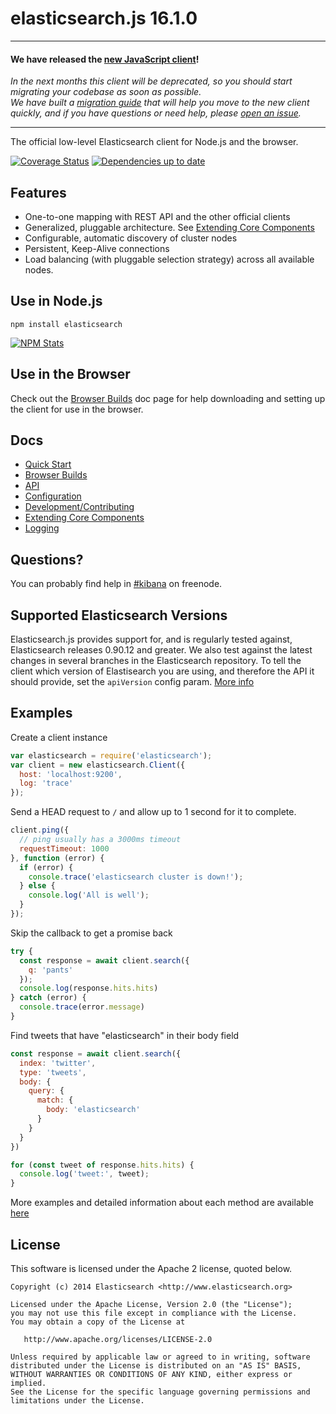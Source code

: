 # elasticsearch.js 16.1.0

---

#### We have released the [new JavaScript client](https://www.elastic.co/blog/new-elasticsearch-javascript-client-released)!
*In the next months this client will be deprecated, so you should start migrating your codebase as soon as possible.<br/>
We have built a [migration guide](https://www.elastic.co/guide/en/elasticsearch/client/javascript-api/current/breaking-changes.html) that will help you move to the new client quickly, and if you have questions or need help, please [open an issue](https://github.com/elastic/elasticsearch-js/issues/new/choose).*

---

The official low-level Elasticsearch client for Node.js and the browser.

[![Coverage Status](http://img.shields.io/coveralls/elastic/elasticsearch-js/master.svg?style=flat-square)](https://coveralls.io/r/elastic/elasticsearch-js?branch=master)
[![Dependencies up to date](http://img.shields.io/david/elastic/elasticsearch-js.svg?style=flat-square)](https://david-dm.org/elastic/elasticsearch-js)

## Features

 - One-to-one mapping with REST API and the other official clients
 - Generalized, pluggable architecture. See [Extending Core Components](https://www.elastic.co/guide/en/elasticsearch/client/javascript-api/16.x/extending_core_components.html)
 - Configurable, automatic discovery of cluster nodes
 - Persistent, Keep-Alive connections
 - Load balancing (with pluggable selection strategy) across all available nodes.

## Use in Node.js

```
npm install elasticsearch
```

[![NPM Stats](https://nodei.co/npm/elasticsearch.png?downloads=true)](https://npmjs.org/package/elasticsearch)

## Use in the Browser

Check out the [Browser Builds](https://www.elastic.co/guide/en/elasticsearch/client/javascript-api/16.x/browser-builds.html) doc page for help downloading and setting up the client for use in the browser.

## Docs
 - [Quick Start](https://www.elastic.co/guide/en/elasticsearch/client/javascript-api/16.x/quick-start.html)
 - [Browser Builds](https://www.elastic.co/guide/en/elasticsearch/client/javascript-api/16.x/browser-builds.html)
 - [API](https://www.elastic.co/guide/en/elasticsearch/client/javascript-api/16.x/api-reference.html)
 - [Configuration](https://www.elastic.co/guide/en/elasticsearch/client/javascript-api/16.x/configuration.html)
 - [Development/Contributing](https://www.elastic.co/guide/en/elasticsearch/client/javascript-api/16.x/contributing.html)
 - [Extending Core Components](https://www.elastic.co/guide/en/elasticsearch/client/javascript-api/16.x/extending_core_components.html)
 - [Logging](https://www.elastic.co/guide/en/elasticsearch/client/javascript-api/16.x/logging.html)


## Questions?
You can probably find help in [#kibana](https://kiwiirc.com/client/irc.freenode.net/?#kibana) on freenode.


## Supported Elasticsearch Versions

Elasticsearch.js provides support for, and is regularly tested against, Elasticsearch releases 0.90.12 and greater. We also test against the latest changes in several branches in the Elasticsearch repository. To tell the client which version of Elastisearch you are using, and therefore the API it should provide, set the `apiVersion` config param. [More info](https://www.elastic.co/guide/en/elasticsearch/client/javascript-api/16.x/configuration.html#config-options)

## Examples

Create a client instance
```js
var elasticsearch = require('elasticsearch');
var client = new elasticsearch.Client({
  host: 'localhost:9200',
  log: 'trace'
});
```

Send a HEAD request to `/` and allow up to 1 second for it to complete.
```js
client.ping({
  // ping usually has a 3000ms timeout
  requestTimeout: 1000
}, function (error) {
  if (error) {
    console.trace('elasticsearch cluster is down!');
  } else {
    console.log('All is well');
  }
});
```

Skip the callback to get a promise back
```js
try {
  const response = await client.search({
    q: 'pants'
  });
  console.log(response.hits.hits)
} catch (error) {
  console.trace(error.message)
}
```

Find tweets that have "elasticsearch" in their body field
```js
const response = await client.search({
  index: 'twitter',
  type: 'tweets',
  body: {
    query: {
      match: {
        body: 'elasticsearch'
      }
    }
  }
})

for (const tweet of response.hits.hits) {
  console.log('tweet:', tweet);
}
```

More examples and detailed information about each method are available [here](https://www.elastic.co/guide/en/elasticsearch/client/javascript-api/16.x/index.html)

## License

This software is licensed under the Apache 2 license, quoted below.

    Copyright (c) 2014 Elasticsearch <http://www.elasticsearch.org>

    Licensed under the Apache License, Version 2.0 (the "License");
    you may not use this file except in compliance with the License.
    You may obtain a copy of the License at

       http://www.apache.org/licenses/LICENSE-2.0

    Unless required by applicable law or agreed to in writing, software
    distributed under the License is distributed on an "AS IS" BASIS,
    WITHOUT WARRANTIES OR CONDITIONS OF ANY KIND, either express or implied.
    See the License for the specific language governing permissions and
    limitations under the License.
